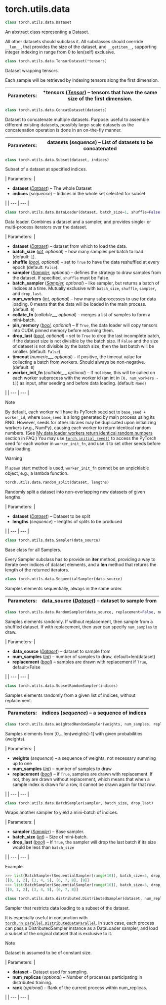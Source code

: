 

# torch.utils.data

```py
class torch.utils.data.Dataset
```

An abstract class representing a Dataset.

All other datasets should subclass it. All subclasses should override `__len__`, that provides the size of the dataset, and `__getitem__`, supporting integer indexing in range from 0 to len(self) exclusive.

```py
class torch.utils.data.TensorDataset(*tensors)
```

Dataset wrapping tensors.

Each sample will be retrieved by indexing tensors along the first dimension.

| Parameters: | ***tensors** ([_Tensor_](tensors.html#torch.Tensor "torch.Tensor")) – tensors that have the same size of the first dimension. |
| --- | --- |

```py
class torch.utils.data.ConcatDataset(datasets)
```

Dataset to concatenate multiple datasets. Purpose: useful to assemble different existing datasets, possibly large-scale datasets as the concatenation operation is done in an on-the-fly manner.

| Parameters: | **datasets** (_sequence_) – List of datasets to be concatenated |
| --- | --- |

```py
class torch.utils.data.Subset(dataset, indices)
```

Subset of a dataset at specified indices.

| Parameters: | 

*   **dataset** ([_Dataset_](#torch.utils.data.Dataset "torch.utils.data.Dataset")) – The whole Dataset
*   **indices** (_sequence_) – Indices in the whole set selected for subset

 |
| --- | --- |

```py
class torch.utils.data.DataLoader(dataset, batch_size=1, shuffle=False, sampler=None, batch_sampler=None, num_workers=0, collate_fn=<function default_collate>, pin_memory=False, drop_last=False, timeout=0, worker_init_fn=None)
```

Data loader. Combines a dataset and a sampler, and provides single- or multi-process iterators over the dataset.

| Parameters: | 

*   **dataset** ([_Dataset_](#torch.utils.data.Dataset "torch.utils.data.Dataset")) – dataset from which to load the data.
*   **batch_size** ([_int_](https://docs.python.org/3/library/functions.html#int "(in Python v3.7)")_,_ _optional_) – how many samples per batch to load (default: `1`).
*   **shuffle** ([_bool_](https://docs.python.org/3/library/functions.html#bool "(in Python v3.7)")_,_ _optional_) – set to `True` to have the data reshuffled at every epoch (default: `False`).
*   **sampler** ([_Sampler_](#torch.utils.data.Sampler "torch.utils.data.Sampler")_,_ _optional_) – defines the strategy to draw samples from the dataset. If specified, `shuffle` must be False.
*   **batch_sampler** ([_Sampler_](#torch.utils.data.Sampler "torch.utils.data.Sampler")_,_ _optional_) – like sampler, but returns a batch of indices at a time. Mutually exclusive with `batch_size`, `shuffle`, `sampler`, and `drop_last`.
*   **num_workers** ([_int_](https://docs.python.org/3/library/functions.html#int "(in Python v3.7)")_,_ _optional_) – how many subprocesses to use for data loading. 0 means that the data will be loaded in the main process. (default: `0`)
*   **collate_fn** (_callable__,_ _optional_) – merges a list of samples to form a mini-batch.
*   **pin_memory** ([_bool_](https://docs.python.org/3/library/functions.html#bool "(in Python v3.7)")_,_ _optional_) – If `True`, the data loader will copy tensors into CUDA pinned memory before returning them.
*   **drop_last** ([_bool_](https://docs.python.org/3/library/functions.html#bool "(in Python v3.7)")_,_ _optional_) – set to `True` to drop the last incomplete batch, if the dataset size is not divisible by the batch size. If `False` and the size of dataset is not divisible by the batch size, then the last batch will be smaller. (default: `False`)
*   **timeout** (_numeric__,_ _optional_) – if positive, the timeout value for collecting a batch from workers. Should always be non-negative. (default: `0`)
*   **worker_init_fn** (_callable__,_ _optional_) – If not `None`, this will be called on each worker subprocess with the worker id (an int in `[0, num_workers - 1]`) as input, after seeding and before data loading. (default: `None`)

 |
| --- | --- |

Note

By default, each worker will have its PyTorch seed set to `base_seed + worker_id`, where `base_seed` is a long generated by main process using its RNG. However, seeds for other libraies may be duplicated upon initializing workers (w.g., NumPy), causing each worker to return identical random numbers. (See [My data loader workers return identical random numbers](notes/faq.html#dataloader-workers-random-seed) section in FAQ.) You may use [`torch.initial_seed()`](torch.html#torch.initial_seed "torch.initial_seed") to access the PyTorch seed for each worker in `worker_init_fn`, and use it to set other seeds before data loading.

Warning

If `spawn` start method is used, `worker_init_fn` cannot be an unpicklable object, e.g., a lambda function.

```py
torch.utils.data.random_split(dataset, lengths)
```

Randomly split a dataset into non-overlapping new datasets of given lengths.

| Parameters: | 

*   **dataset** ([_Dataset_](#torch.utils.data.Dataset "torch.utils.data.Dataset")) – Dataset to be split
*   **lengths** (_sequence_) – lengths of splits to be produced

 |
| --- | --- |

```py
class torch.utils.data.Sampler(data_source)
```

Base class for all Samplers.

Every Sampler subclass has to provide an __iter__ method, providing a way to iterate over indices of dataset elements, and a __len__ method that returns the length of the returned iterators.

```py
class torch.utils.data.SequentialSampler(data_source)
```

Samples elements sequentially, always in the same order.

| Parameters: | **data_source** ([_Dataset_](#torch.utils.data.Dataset "torch.utils.data.Dataset")) – dataset to sample from |
| --- | --- |

```py
class torch.utils.data.RandomSampler(data_source, replacement=False, num_samples=None)
```

Samples elements randomly. If without replacement, then sample from a shuffled dataset. If with replacement, then user can specify `num_samples` to draw.

| Parameters: | 

*   **data_source** ([_Dataset_](#torch.utils.data.Dataset "torch.utils.data.Dataset")) – dataset to sample from
*   **num_samples** ([_int_](https://docs.python.org/3/library/functions.html#int "(in Python v3.7)")) – number of samples to draw, default=len(dataset)
*   **replacement** ([_bool_](https://docs.python.org/3/library/functions.html#bool "(in Python v3.7)")) – samples are drawn with replacement if `True`, default=False

 |
| --- | --- |

```py
class torch.utils.data.SubsetRandomSampler(indices)
```

Samples elements randomly from a given list of indices, without replacement.

| Parameters: | **indices** (_sequence_) – a sequence of indices |
| --- | --- |

```py
class torch.utils.data.WeightedRandomSampler(weights, num_samples, replacement=True)
```

Samples elements from [0,..,len(weights)-1] with given probabilities (weights).

| Parameters: | 

*   **weights** (_sequence_) – a sequence of weights, not necessary summing up to one
*   **num_samples** ([_int_](https://docs.python.org/3/library/functions.html#int "(in Python v3.7)")) – number of samples to draw
*   **replacement** ([_bool_](https://docs.python.org/3/library/functions.html#bool "(in Python v3.7)")) – if `True`, samples are drawn with replacement. If not, they are drawn without replacement, which means that when a sample index is drawn for a row, it cannot be drawn again for that row.

 |
| --- | --- |

```py
class torch.utils.data.BatchSampler(sampler, batch_size, drop_last)
```

Wraps another sampler to yield a mini-batch of indices.

| Parameters: | 

*   **sampler** ([_Sampler_](#torch.utils.data.Sampler "torch.utils.data.Sampler")) – Base sampler.
*   **batch_size** ([_int_](https://docs.python.org/3/library/functions.html#int "(in Python v3.7)")) – Size of mini-batch.
*   **drop_last** ([_bool_](https://docs.python.org/3/library/functions.html#bool "(in Python v3.7)")) – If `True`, the sampler will drop the last batch if its size would be less than `batch_size`

 |
| --- | --- |

Example

```py
>>> list(BatchSampler(SequentialSampler(range(10)), batch_size=3, drop_last=False))
[[0, 1, 2], [3, 4, 5], [6, 7, 8], [9]]
>>> list(BatchSampler(SequentialSampler(range(10)), batch_size=3, drop_last=True))
[[0, 1, 2], [3, 4, 5], [6, 7, 8]]

```

```py
class torch.utils.data.distributed.DistributedSampler(dataset, num_replicas=None, rank=None)
```

Sampler that restricts data loading to a subset of the dataset.

It is especially useful in conjunction with [`torch.nn.parallel.DistributedDataParallel`](nn.html#torch.nn.parallel.DistributedDataParallel "torch.nn.parallel.DistributedDataParallel"). In such case, each process can pass a DistributedSampler instance as a DataLoader sampler, and load a subset of the original dataset that is exclusive to it.

Note

Dataset is assumed to be of constant size.

| Parameters: | 

*   **dataset** – Dataset used for sampling.
*   **num_replicas** (_optional_) – Number of processes participating in distributed training.
*   **rank** (_optional_) – Rank of the current process within num_replicas.

 |
| --- | --- |

